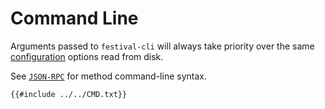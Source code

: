 # Command Line
Arguments passed to `festival-cli` will always take priority over the same [configuration](../config.md) options read from disk.

See [`JSON-RPC`](/json-rpc.md) for method command-line syntax.

```plaintext
{{#include ../../CMD.txt}}
```
